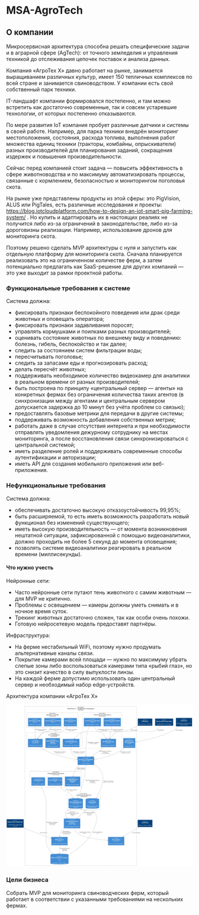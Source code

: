 # MSA-AgroTech

## О компании

Микросервисная архитектура способна решать специфические задачи и в аграрной сфере (AgTech): от точного земледелия и управления техникой до отслеживания цепочек поставок и анализа данных.

Компания «АгроТех Х» давно работает на рынке, занимается выращиванием различных культур, имеет 150 тепличных комплексов по всей стране и занимается свиноводством. У компании есть свой собственный парк техники.

IT-ландшафт компании формировался постепенно, и там можно встретить как достаточно современные, так и совсем устаревшие технологии, от которых постепенно отказываются.

По мере развития IoT компания пробует различные датчики и системы в своей работе. Например, для парка техники внедрён мониторинг местоположения, состояния, расхода топлива, выполнения работ множества единиц техники (тракторы, комбайны, опрыскиватели) разных производителей для планирования заданий, сокращения издержек и повышения производительности.

Сейчас перед компанией стоит задача — повысить эффективность в сфере животноводства и по максимуму автоматизировать процессы, связанные с кормлением, безопасностью и мониторингом поголовья скота.

На рынке уже представлены продукты из этой сферы: это PigVision, ALUS или PigTales, есть различные исследования и проекты: https://blog.iotcloudplatform.com/how-to-design-an-iot-smart-pig-farming-system/ . Но купить и адаптировать их в настоящих реалиях не получится либо из-за ограничений в законодательстве, либо из-за дороговизны реализации. Например, использование дронов для мониторинга скота.

Поэтому решено сделать MVP архитектуры c нуля и запустить как отдельную платформу для мониторинга скота. Сначала планируется реализовать это на ограниченном количестве ферм, а затем потенциально предлагать как SaaS-решение для других компаний — это уже выходит за рамки проектной работы.

### Функциональные требования к системе

Система должна:

- фиксировать признаки беспокойного поведения или драк среди животных и оповещать оператора;
- фиксировать признаки задавливания поросят;
- управлять кормушками и поилками разных производителей;
- оценивать состояние животных по внешнему виду и поведению: болезнь, гибель, беспокойство и так далее;
- следить за состоянием систем фильтрации воды;
- пересчитывать поголовье;
- следить за запасами еды и прогнозировать расход;
- делать пересчёт животных;
- поддерживать необходимое количество видеокамер для аналитики в реальном времени от разных производителей;
- быть построена по принципу «центральный сервер — агенты» на конкретных фермах без ограничения количества таких агентов (в синхронизации между агентами и центральным сервером допускается задержка до 10 минут без учёта проблем со связью);
- предоставлять базовые метрики для передачи в другие системы;
- поддерживать возможность добавления собственных метрик;
- работать даже в случае отсутствия интернета и при необходимости отправлять уведомления дежурному сотруднику на местах мониторинга, а после восстановления связи синхронизироваться с центральной системой;
- иметь разделение ролей и поддерживать современные способы аутентификации и авторизации;
- иметь API для создания мобильного приложения или веб-приложения.

### Нефункциональные требования

Система должна:

- обеспечивать достаточно высокую отказоустойчивость 99,95%;
-  быть расширяемой, то есть иметь возможность разработать новый функционал без изменений существующего;
-  иметь высокую производительность — от момента возникновения нештатной ситуации, зафиксированной с помощью видеоаналитики, должно проходить не более 5 секунд до момента оповещения;
-  позволять системе видеоаналитики реагировать в реальном времени (миллисекунды).

#### Что нужно учесть

Нейронные сети:

- Часто нейронные сети путают тень животного с самим животным — для MVP не критично.
- Проблемы с освещением — камеры должны уметь снимать и в ночное время суток.
- Трекинг животных достаточно сложен, так как особи очень похожи.
- Готовую нейросетевую модель предоставят партнёры.

Инфраструктура:

- На ферме нестабильный WiFi, поэтому нужно продумать альтернативные каналы связи.
- Покрытие камерами всей площади — нужно по максимуму убрать слепые зоны либо воспользоваться камерами типа «рыбий глаз», но это снизит качество в силу выпуклости линзы.
- На каждой ферме допустимо использовать один центральный сервер и необходимый набор edge-устройств.

Архитектура компании «АгроТех Х»

![AgroTech C4](./img/agrotech.png)

### Цели бизнеса

Собрать MVP для мониторинга свиноводческих ферм, который работает в соответствии с указанными требованиями на нескольких фермах.
